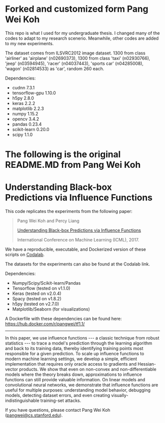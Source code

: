 # Forked and customized form Pang Wei Koh

This repo is what I used for my undergraduate thesis. I changed many of the codes to adapt to my research scenerio. Meanwhile, other codes are added to my new experiments. 

The dataset comes from ILSVRC2012 image dataset. 1300 from class 'airliner' as 'airplane' (n02690373), 1300 from class 'taxi' (n02930766), 'jeep' (n03594945), 'racer' (n04037443), 'sports car' (n04285008), 'wagon' (n02814533) as 'car', random 260 each.

Dependencies:
- cudnn 7.3.1 
- tensorflow-gpu 1.10.0 
- h5py 2.8.0 
- keras 2.2.2 
- matplotlib 2.2.3 
- numpy 1.15.2 
- opencv 3.4.2 
- pandas 0.23.4 
- scikit-learn 0.20.0 
- scipy 1.1.0

# The following is the original README.MD from Pang Wei Koh

# Understanding Black-box Predictions via Influence Functions

This code replicates the experiments from the following paper:

> Pang Wei Koh and Percy Liang
>
> [Understanding Black-box Predictions via Influence Functions](https://arxiv.org/abs/1703.04730)
>
> International Conference on Machine Learning (ICML), 2017.

We have a reproducible, executable, and Dockerized version of these scripts on [Codalab](https://worksheets.codalab.org/worksheets/0x2b314dc3536b482dbba02783a24719fd/).

The datasets for the experiments can also be found at the Codalab link.

Dependencies:
- Numpy/Scipy/Scikit-learn/Pandas
- Tensorflow (tested on v1.1.0)
- Keras (tested on v2.0.4)
- Spacy (tested on v1.8.2)
- h5py (tested on v2.7.0)
- Matplotlib/Seaborn (for visualizations)

A Dockerfile with these dependencies can be found here: https://hub.docker.com/r/pangwei/tf1.1/

---

In this paper, we use influence functions --- a classic technique from robust statistics --- 
to trace a model's prediction through the learning algorithm and back to its training data, 
thereby identifying training points most responsible for a given prediction.
To scale up influence functions to modern machine learning settings,
we develop a simple, efficient implementation that requires only oracle access to gradients 
and Hessian-vector products.
We show that even on non-convex and non-differentiable models
where the theory breaks down,
approximations to influence functions can still provide valuable information.
On linear models and convolutional neural networks,
we demonstrate that influence functions are useful for multiple purposes:
understanding model behavior, debugging models, detecting dataset errors,
and even creating visually-indistinguishable training-set attacks.

If you have questions, please contact Pang Wei Koh (<pangwei@cs.stanford.edu>).

